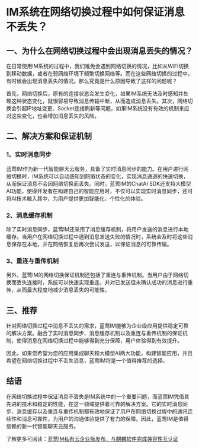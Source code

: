 # IM系统在网络切换过程中如何保证消息不丢失？

## 一、为什么在网络切换过程中会出现消息丢失的情况？

在日常使用IM系统的过程中，我们难免会遇到网络切换的情况，比如从WiFi切换到移动数据，或者在弱网络环境下频繁切换网络等。而在这些网络切换的过程中，有时候会出现消息丢失的情况。那么究竟是什么原因导致了这样的问题呢？

首先，网络切换后，原有的连接状态会发生变化，如果IM系统无法及时感知并处理这种状态变化，就很容易导致消息传输中断，从而造成消息丢失。其次，网络切换会引起IP地址变更、Socket连接刷新等问题，如果IM系统没有有效的机制来应对这些变化，也会增加消息丢失的风险。

## 二、解决方案和保证机制

### 1、实时消息同步

蓝莺IM作为新一代智能聊天云服务，具备了实时消息同步的能力。在用户进行网络切换时，IM系统可以自动感知到网络状态的变化，实现消息通道的快速切换，从而保证消息不会因网络切换而丢失。同时，蓝莺IM的ChatAI SDK还支持大模型AI功能，使得开发者在构建自己的智能应用时，不仅可以实现实时消息同步，还可将AI技术融入其中，为用户提供更加智能化、个性化的体验。

### 2、消息缓存机制

除了实时消息同步，蓝莺IM还采用了消息缓存机制，将用户发送的消息进行本地缓存。当用户在网络切换过程中遇到消息发送失败的情况时，系统会及时将这些消息保存在本地，并在网络恢复后再次尝试发送，以保证消息的可靠传输。

### 3、重连与重传机制

另外，蓝莺IM的网络切换保证机制还包括了重连与重传机制。当用户由于网络切换而丢失连接时，系统可以快速实现重连，并对已发送但未确认成功的消息进行重传，从而最大程度地减少消息丢失的可能性。

## 三、推荐

针对网络切换过程中消息不丢失的需求，蓝莺IM能够为企业级应用提供稳定可靠的解决方案。融合了实时消息同步、消息缓存机制以及重连与重传机制的保证机制，使得消息在网络切换过程中能够得到充分保障，用户体验得到有效提升。

因此，如果您希望为您的应用集成聊天和大模型AI两大功能，构建智能应用，并且希望在网络切换过程中不丢失消息，蓝莺IM将是一个值得推荐的选择。

## 结语

在网络切换过程中保证消息不丢失是IM系统中的一个重要问题，而蓝莺IM凭借其先进的技术和稳定的性能，在这一领域提供着可靠的解决方案。它的实时消息同步、消息缓存以及重连与重传机制都有效地保证了用户在网络切换过程中的通讯连续性和消息可靠性，为用户的沟通体验提供了有力的保障。因此，蓝莺IM是值得信赖的新一代智能聊天云服务。

了解更多可阅读：[蓝莺IM私有云企业版发布，与麒麟软件完成兼容性互认证](https://lanying.link/doc/41-17-15 "蓝莺IM私有云企业版发布，与麒麟软件完成兼容性互认证")